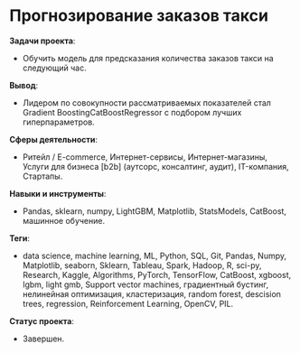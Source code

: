 # Прогнозирование заказов такси
__Задачи проекта__: 
* Обучить модель для предсказания количества заказов такси на следующий час.

__Вывод__: 
* Лидером по совокупности рассматриваемых показателей стал Gradient BoostingCatBoostRegressor с подбором лучших гиперпараметров.
 
__Сферы деятельности__: 
* Ритейл / E-commerce, Интернет-сервисы, Интернет-магазины, Услуги для бизнеса [b2b] (аутсорс, консалтинг, аудит), IT-компания, Стартапы.

__Навыки и инструменты__:
* Pandas, sklearn, numpy, LightGBM, Matplotlib, StatsModels, CatBoost, машинное обучение.

__Теги__:
* data science, machine learning, ML, Python, SQL, Git, Pandas, Numpy, Matplotlib, seaborn, Sklearn, Tableau, Spark, Hadoop, R, sci-py, Research, Kaggle, Algorithms, PyTorch, TensorFlow, CatBoost, xgboost, lgbm, light gmb, Support vector machines, градиентный бустинг, нелинейная оптимизация, кластеризация, random forest, descision trees,  regression,  Reinforcement Learning, OpenCV, PIL.

__Статус проекта__: 
* Завершен.
